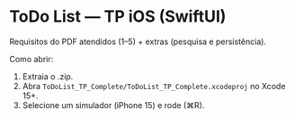 # ToDo List — TP iOS (SwiftUI)

Requisitos do PDF atendidos (1–5) + extras (pesquisa e persistência).

Como abrir:
1) Extraia o .zip.
2) Abra `ToDoList_TP_Complete/ToDoList_TP_Complete.xcodeproj` no Xcode 15+.
3) Selecione um simulador (iPhone 15) e rode (⌘R).
